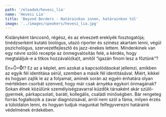 ```yaml
---
path: '/eloadok/hevesi_lia'
name: 'Hevesi Lia'
title: 'Beyond Borders - Határainkon innen, határainkon túl'
image: '../images/speakers/hevesi_lia.jpg'
---
```


Kislányként táncosnő, régész, és az elveszett ereklyék fosztogatója; tinédzserként kutató biológus, utazó riporter és színész akartam lenni, végül pszichológus, szervezetfejlesztő és jazz-énekes lettem. Mindenkinek van egy névre szóló receptje az önmegvalósítás felé, a kérdés, hogy megtaláljuk-e a titkos hozzávaló(ka)t, amitől “igazán finom lesz a főztünk”?

<!-- end -->

Én+Ő=**Ő**!? Ez az a képlet, ami azokat a kapcsolódásokat jellemzi, amikben az egyik fél identitása sérül, szemben a másik fél identitásával. Miért, kikkel és hogyan zajlik le az a folyamat, aminek során az egyén énhatára olyan mértékben csorbát szenved, hogy már csak árnyéka egykori önmagának? Sokan élnek közülünk személyiségzavarral küzdők társaként akár szülő-gyermek, párkapcsolati, baráti, kollegális, családi minőségben. Bár rengeteg forrás foglalkozik a zavar diagnózisával, arról nem szól a fáma, milyen érzés a túloldalon lenni, és hogyan tudjuk magunkat felfegyverezni határaink védelmének érdekében.
